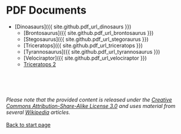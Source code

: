 # PDF Documents

- [Dinoasaurs]({{ site.github.pdf_url_dinosaurs }})
    - [Brontosaurus]({{ site.github.pdf_url_brontosaurus }})
    - [Stegosaurus]({{ site.github.pdf_url_stegoraurus }})
    - [Triceratops]({{ site.github.pdf_url_triceratops }})
    - [Tyrannosaurus]({{ site.github.pdf_url_tyrannosaurus }})
    - [Velociraptor]({{ site.github.pdf_url_velociraptor }})
    - [Triceratops 2](https://github.com/christina-niegel/demo-docs/raw/gh-pages/content-pdfs/Triceratops_Wikipedia_Article.pdf)

<br>
<br>
<br>

_Please note that the provided content is released under the [Creative Commons Attribution-Share-Alike License 3.0](https://creativecommons.org/licenses/by-sa/3.0/") and uses material from several [Wikipedia](https://en.wikipedia.org/wiki/Main_Page) articles._
<br>
<br>
[Back to start page](/../index.md)
